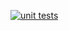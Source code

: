 [![unit tests](https://github.com/cmariot/Matrix/actions/workflows/c-cpp.yml/badge.svg)](https://github.com/cmariot/Matrix/actions/workflows/c-cpp.yml)